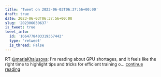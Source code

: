 ```yaml
---
title: 'Tweet on 2023-06-03T06:37:56+00:00'
draft: true
date: 2023-06-03T06:37:56+00:00
slug: '202306030637'
is_tweet: true
tweet_info:
  id: '1664778403319357442'
  type: 'retweet'
  is_thread: False
---
```




RT [@mariaKhalusova](https://x.com/mariaKhalusova): I'm reading about GPU shortages, and it feels like the right time to highlight tips and tricks for efficient training o… [continue reading](https://x.com/sytelus/status/1664778403319357442)
